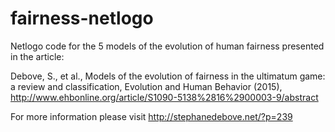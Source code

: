# fairness-netlogo

Netlogo code for the 5 models of the evolution of human fairness presented in the article:

Debove, S., et al., Models of the evolution of fairness in the ultimatum game: a review and classification, Evolution and Human Behavior (2015), http://www.ehbonline.org/article/S1090-5138%2816%2900003-9/abstract


For more information please visit http://stephanedebove.net/?p=239

